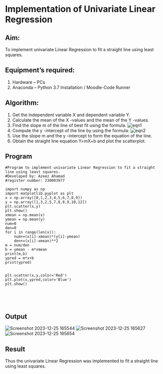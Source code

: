 # Implementation of Univariate Linear Regression
## Aim:
To implement univariate Linear Regression to fit a straight line using least squares.
## Equipment’s required:
1.	Hardware – PCs
2.	Anaconda – Python 3.7 Installation / Moodle-Code Runner
## Algorithm:
1.	Get the independent variable X and dependent variable Y.
2.	Calculate the mean of the X -values and the mean of the Y -values.
3.	Find the slope m of the line of best fit using the formula.
 ![eqn1](./eq1.jpg)
4.	Compute the y -intercept of the line by using the formula:
![eqn2](./eq2.jpg)  
5.	Use the slope m and the y -intercept to form the equation of the line.
6.	Obtain the straight line equation Y=mX+b and plot the scatterplot.
## Program
```
#Program to implement univariate Linear Regression to fit a straight line using least squares.
#Developed by: Azeez Ahamad
#register number: 230003977

import numpy as np 
import matplotlib.pyplot as plt
x = np.array([0,1,2,3,4,5,6,7,8,9])
y = np.array([1,3,2,5,7,8,8,9,10,12])
plt.scatter(x,y)
plt.show()
xmean = np.mean(x)
ymean = np.mean(y)
num=0
den=0
for i in range(len(x)):
    num+=(x[i]-xmean)*(y[i]-ymean)
    den+=(x[i]-xmean)**2
m = num/den
b = ymean - m*xmean
print(m,b)
ypred = m*x+b
print(ypred)


plt.scatter(x,y,color='Red')
plt.plot(x,ypred,color='Blue')
plt.show()





```
## Output
![Screenshot 2023-12-25 165544](https://github.com/jayadev133/Univariate-Linear-Regression/assets/150319465/ea7425e7-fe13-46a2-aa19-b86be4ded3d4)
![Screenshot 2023-12-25 165627](https://github.com/jayadev133/Univariate-Linear-Regression/assets/150319465/6c17e8db-4ad2-493f-9dac-45d96013fc38)
![Screenshot 2023-12-25 165654](https://github.com/jayadev133/Univariate-Linear-Regression/assets/150319465/d93116cf-d073-4256-a601-ec0c29b1e2bf)


## Result
Thus the univariate Linear Regression was implemented to fit a straight line using least squares.
